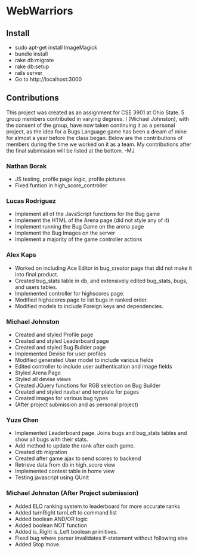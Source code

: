 # WebWarriors

## Install
* sudo apt-get install ImageMagick
* bundle install
* rake db:migrate
* rake db:setup
* rails server
* Go to http://localhost:3000

## Contributions
This project was created as an assignment for CSE 3901 at Ohio State. 5 group members contributed in varying degrees. I (Michael Johnston), with the consent of the group, have now taken continuing it as a personal project, as the idea for a Bugs Language game has been a dream of mine for almost a year before the class began. Below are the contributions of members during the time we worked on it as a team. My contributions after the final submission will be listed at the bottom. -MJ

### Nathan Borak
* JS testing, profile page logic, profile pictures
* Fixed funtion in high_score_controller

### Lucas Rodriguez

* Implement all of the JavaScript functions for the Bug game
* Implement the HTML of the Arena page (did not style any of it)
* Implement running the Bug Game on the arena page
* Implement the Bug Images on the server
* Implement a majority of the game controller actions

### Alex Kaps

* Worked on including Ace Editor in bug_creator page that did not make it into final product.
* Created bug_stats table in db, and extensively edited bug_stats, bugs, and users tables.
* Implemented controller for highscores page.
* Modified highscores page to list bugs in ranked order.
*  Modified models to include Foreign keys and dependencies.


### Michael Johnston
* Created and styled Profile page
* Created and styled Leaderboard page
* Created and styled Bug Builder page
* Implemented Devise for user profiles
* Modified generated User model to include various fields
* Edited controller to include user authentication and image fields
* Styled Arena Page
* Styled all devise views
* Created JQuery functions for RGB selection on Bug Builder
* Created and styled navbar and template for pages
* Created images for various bug types
* (After project submission and as personal project)

### Yuze Chen
* Implemented Leaderboard page. Joins bugs and bug_stats tables and show all bugs with their stats.  
* Add method to update the rank after each game. 
* Created db migration 
* Created after game ajax to send scores to backend
* Retrieve data from db in high_score view
* Implemented contest table in home view
* Testing javascript using QUnit

### Michael Johnston (After Project submission)
* Added ELO ranking system to leaderboard for more accurate ranks
* Added turnRight turnLeft to command list
* Added boolean AND/OR logic
* Added boolean NOT function 
* Added is_Right is_Left boolean primitives.
* Fixed bug where parser invalidates if-statement without following else
* Added Stop move.
